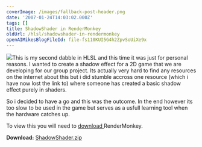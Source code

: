 ```yaml
---
coverImage: /images/fallback-post-header.png
date: '2007-01-24T14:03:02.000Z'
tags: []
title: ShadowShader in RenderMonkey
oldUrl: /hlsl/shadowshader-in-rendermonkey
openAIMikesBlogFileId: file-fs110KUI5G4h2ZpvSoUiXe9x
---
```


![](https://www.mikecann.blog/wp-content/uploads/Image/RM02.png)This is my second dabble in HLSL and this time it was just for personal reasons. I wanted to create a shadow effect for a 2D game that we are developing for our group project. Its actually very hard to find any resources on the internet about this but i did stumble accross one resource (which i have now lost the link to) where someone has created a basic shadow effect purely in shaders.

<!-- more -->

So i decided to have a go and this was the outcome. In the end however its too slow to be used in the game but serves as a usfull learning tool when the hardware catches up.

To view this you will need to [download ](https://ati.amd.com/developer/rendermonkey/downloads.html)RenderMonkey.

**Download:** [ShadowShader.zip](https://www.mikecann.blog/wp-content/uploads/File/ShadowShader.zip)
